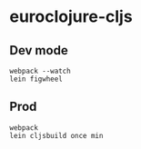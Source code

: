 # euroclojure-cljs

## Dev mode

```
webpack --watch
lein figwheel
```

## Prod

```
webpack
lein cljsbuild once min
```
